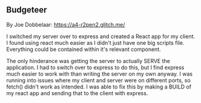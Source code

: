 ## Budgeteer

By Joe Dobbelaar: https://a4-r2pen2.glitch.me/

I switched my server over to express and created a React app for my client.
I found using react much easier as I didn't just have one big scripts file.
Everything could be contained within it's relevant component.

The only hinderance was getting the server to actually SERVE the application. I had to switch over to express to do this, but I find express much easier to work with than writing the server on my own anyway. I was running into issues where my client and server were on different ports, so fetch() didn't work as intended. I was able to fix this by making a BUILD of my react app and sending that to the client with express.